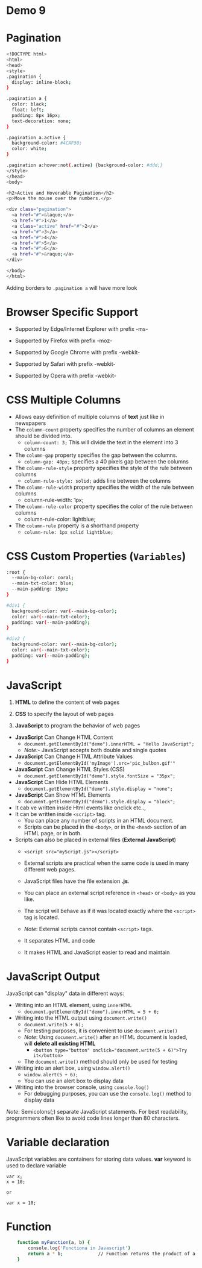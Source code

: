 
# Demo 9
# Pagination
```sh
<!DOCTYPE html>
<html>
<head>
<style>
.pagination {
  display: inline-block;
}

.pagination a {
  color: black;
  float: left;
  padding: 8px 16px;
  text-decoration: none;
}

.pagination a.active {
  background-color: #4CAF50;
  color: white;
}

.pagination a:hover:not(.active) {background-color: #ddd;}
</style>
</head>
<body>

<h2>Active and Hoverable Pagination</h2>
<p>Move the mouse over the numbers.</p>

<div class="pagination">
  <a href="#">&laquo;</a>
  <a href="#">1</a>
  <a class="active" href="#">2</a>
  <a href="#">3</a>
  <a href="#">4</a>
  <a href="#">5</a>
  <a href="#">6</a>
  <a href="#">&raquo;</a>
</div>

</body>
</html>

```
Adding borders to `.pagination a` will have more look

# Browser Specific Support
- Supported by Edge/Internet Explorer with prefix -ms-

- Supported by Firefox with prefix -moz-

- Supported by Google Chrome with prefix -webkit-

- Supported by Safari with prefix -webkit-

- Supported by Opera with prefix -webkit-
# CSS Multiple Columns

- Allows easy definition of multiple columns of **text** just like in newspapers
- The `column-count` property specifies the number of columns an element should be divided into. 
	- `column-count: 3;` This will divide the text in the element into 3 columns
- The `column-gap` property specifies the gap between the columns.
	- `column-gap: 40px;` specifies a 40 pixels gap between the columns
- The `column-rule-style` property specifies the style of the rule between columns
	- `column-rule-style: solid;` adds line between the columns
- The `column-rule-width` property specifies the width of the rule between columns
	- column-rule-width: 1px;
- The `column-rule-color` property specifies the color of the rule between columns
	- column-rule-color: lightblue;
- The `column-rule` property is a shorthand property
	- `column-rule: 1px solid lightblue;`

# CSS Custom Properties (`Variables`)
```sh
:root {
  --main-bg-color: coral;
  --main-txt-color: blue;  
  --main-padding: 15px;  
}

#div1 {
  background-color: var(--main-bg-color);
  color: var(--main-txt-color);  
  padding: var(--main-padding);
}

#div2 {
  background-color: var(--main-bg-color);
  color: var(--main-txt-color);
  padding: var(--main-padding);
}
```
# JavaScript
1. **HTML** to define the content of web pages

2. **CSS** to specify the layout of web pages

3. **JavaScript** to program the behavior of web pages

- **JavaScript** Can Change HTML Content
	- `document.getElementById("demo").innerHTML = "Hello JavaScript";`
	- *Note:-* JavaScript accepts both double and single quotes
- **JavaScript** Can Change HTML Attribute Values
	- `document.getElementById('myImage').src='pic_bulbon.gif'"`
- **JavaScript** Can Change HTML Styles (CSS)
	- `document.getElementById("demo").style.fontSize = "35px";`
- **JavaScript** Can Hide HTML Elements
	- `document.getElementById("demo").style.display = "none";`
- **JavaScript** Can Show HTML Elements
	- `document.getElementById("demo").style.display = "block";`
- It cab ve written inside Html events like onclick etc..,
- It can be written inside `<script>` tag. 
	- You can place any number of scripts in an HTML document.
	- Scripts can be placed in the `<body>`, or in the `<head>` section of an HTML page, or in both.
- Scripts can also be placed in external files (**External JavaScript**)
	- `<script src="myScript.js"></script>`
	- External scripts are practical when the same code is used in many different web pages.
	- JavaScript files have the file extension **.js**.
	- You can place an external script reference in `<head>` or `<body>` as you like.

	- The script will behave as if it was located exactly where the `<script>` tag is located.
	- *Note*: External scripts cannot contain `<script>` tags.
	- It separates HTML and code
	- It makes HTML and JavaScript easier to read and maintain
# JavaScript Output
JavaScript can "display" data in different ways:

-   Writing into an HTML element, using `innerHTML`
	- `document.getElementById("demo").innerHTML = 5 + 6;`
-   Writing into the HTML output using `document.write()`
	- `document.write(5 + 6);`
	- For testing purposes, it is convenient to use `document.write()`
	- *Note*: Using `document.write()` after an HTML document is loaded, will **delete all existing HTML**
		- `<button type="button" onclick="document.write(5 + 6)">Try it</button>`
	- The `document.write()` method should only be used for testing
-   Writing into an alert box, using `window.alert()`
	- `window.alert(5 + 6);`
	- You can use an alert box to display data 
-   Writing into the browser console, using `console.log()`
	- For debugging purposes, you can use the `console.log()` method to display data

*Note*: Semicolons(;) separate JavaScript statements.
For best readability, programmers often like to avoid code lines longer than 80 characters.

# Variable declaration
JavaScript variables are containers for storing data values.
**var** keyword is used to declare variable

    var x;
    x = 10;
    
    or
    
    var x = 10;
# Function
```sh
    function myFunction(a, b) {
        console.log('Functiona in Javascript')
        return a * b;             // Function returns the product of a and b
    }
```
